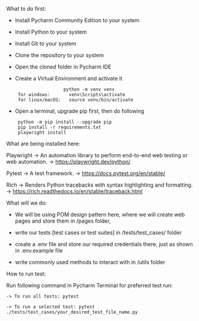 What to do first:

- Install Pycharm Community Edition to your system

- Install Python to your system

- Install Git to your system

- Clone the repository to your system

- Open the cloned folder in Pycharm IDE

- Create a Virtual Environment and activate it

                        python -m venv venv
       for windows:       venv\Scripts\activate
       for linux/macOS:   source venv/bin/activate
- Open a terminal, upgrade pip first, then do following

       python -m pip install --upgrade pip
       pip install -r requirements.txt
       playwright install

What are being installed here:

Playwright -> An automation library to perform end-to-end web testing or web automation. -> https://playwright.dev/python/

Pytest -> A test framework. -> https://docs.pytest.org/en/stable/

Rich -> Renders Python tracebacks with syntax highlighting and formatting. -> https://rich.readthedocs.io/en/stable/traceback.html


What will we do:

* We will be using POM design pattern here, where we will create web pages and store them in /pages folder,

* write our tests [test cases or test suites] in /tests/test_cases/ folder

* create a .env file and store our required credentials there, just as shown in .env.example file

* write commonly used methods to interact with in /utils folder

How to run test:

Run following command in Pycharm Terminal for preferred test run:

    -> To run all tests: pytest

    -> To run a selected test: pytest ./tests/test_cases/your_desired_test_file_name.py
